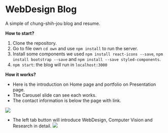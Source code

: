 # WebDesign Blog

A simple of chung-shih-jou blog and resume.

**How to start?**
1. Clone the repository.
2. Go to file own `cd own` and use `npm install` to run the server.
3. Install some components we used `npm install react-icons --save`, `npm install bootstrap --save` and `npm install --save styled-components`.
4. `npm start`: the blog will run in `localhost:3000`

**How it works?**
* Here is the introduction on Home page and portfolio on Presentation page.
* The Carousel slide can see each works.
* The contact information is below the page with link.

![](https://i.imgur.com/BVon8v8.gif)

* The left tab button will introduce WebDesign, Computer Vision and Research in detail.
 ![](https://i.imgur.com/JbYF3Aj.gif)

